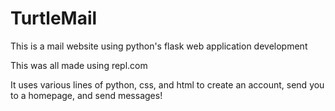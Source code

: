# TurtleMail
This is a mail website using python's flask web application development

This was all made using repl.com 

It uses various lines of python, css, and html to create an account, send you to a homepage, and send messages!
